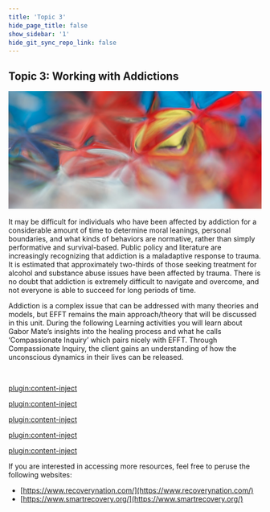 ```yaml
---
title: 'Topic 3'
hide_page_title: false
show_sidebar: '1'
hide_git_sync_repo_link: false
---
```

## Topic 3: Working with Addictions

![alttext](topic3overview.jpg "distorted light and shapes")

It may be difficult for individuals who have been affected by addiction for a considerable amount of time to determine moral leanings, personal boundaries, and what kinds of behaviors are normative, rather than simply performative and survival-based. Public policy and literature are increasingly recognizing that addiction is a maladaptive response to trauma. It is estimated that approximately two-thirds of those seeking treatment for alcohol and substance abuse issues have been affected by trauma. There is no doubt that addiction is extremely difficult to navigate and overcome, and not everyone is able to succeed for long periods of time.

Addiction is a complex issue that can be addressed with many theories and models, but EFFT remains the main approach/theory that will be discussed in this unit. During the following Learning activities you will learn about Gabor Mate’s insights into the healing process and what he calls ‘Compassionate Inquiry’ which pairs nicely with EFFT. Through Compassionate Inquiry, the client gains an understanding of how the unconscious dynamics in their lives can be released.

&nbsp;

[plugin:content-inject](../_2-8)

[plugin:content-inject](../_2-9)

[plugin:content-inject](../_2-10)

[plugin:content-inject](../_2-11)

[plugin:content-inject](../_2-12)

If you are interested in accessing more resources, feel free to peruse the following websites:

- [https://www.recoverynation.com/](https://www.recoverynation.com/)
- [https://www.smartrecovery.org/](https://www.smartrecovery.org/)

